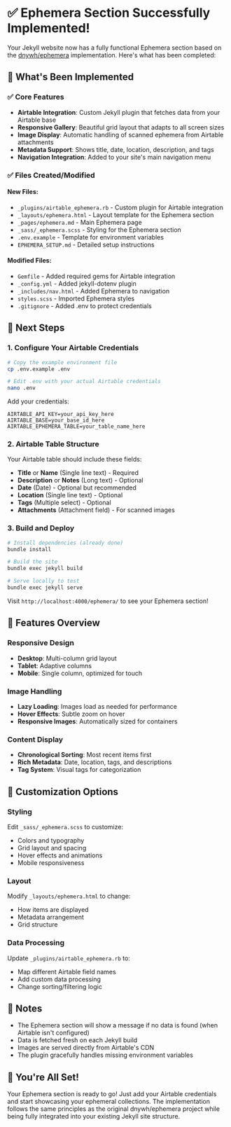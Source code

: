 # ✅ Ephemera Section Successfully Implemented!

Your Jekyll website now has a fully functional Ephemera section based on the [dnywh/ephemera](https://github.com/dnywh/ephemera) implementation. Here's what has been completed:

## 🎯 What's Been Implemented

### ✅ Core Features
- **Airtable Integration**: Custom Jekyll plugin that fetches data from your Airtable base
- **Responsive Gallery**: Beautiful grid layout that adapts to all screen sizes
- **Image Display**: Automatic handling of scanned ephemera from Airtable attachments
- **Metadata Support**: Shows title, date, location, description, and tags
- **Navigation Integration**: Added to your site's main navigation menu

### ✅ Files Created/Modified

#### New Files:
- `_plugins/airtable_ephemera.rb` - Custom plugin for Airtable integration
- `_layouts/ephemera.html` - Layout template for the Ephemera section
- `_pages/ephemera.md` - Main Ephemera page
- `_sass/_ephemera.scss` - Styling for the Ephemera section
- `.env.example` - Template for environment variables
- `EPHEMERA_SETUP.md` - Detailed setup instructions

#### Modified Files:
- `Gemfile` - Added required gems for Airtable integration
- `_config.yml` - Added jekyll-dotenv plugin
- `_includes/nav.html` - Added Ephemera to navigation
- `styles.scss` - Imported Ephemera styles
- `.gitignore` - Added .env to protect credentials

## 🚀 Next Steps

### 1. Configure Your Airtable Credentials
```bash
# Copy the example environment file
cp .env.example .env

# Edit .env with your actual Airtable credentials
nano .env
```

Add your credentials:
```
AIRTABLE_API_KEY=your_api_key_here
AIRTABLE_BASE=your_base_id_here  
AIRTABLE_EPHEMERA_TABLE=your_table_name_here
```

### 2. Airtable Table Structure
Your Airtable table should include these fields:
- **Title** or **Name** (Single line text) - Required
- **Description** or **Notes** (Long text) - Optional
- **Date** (Date) - Optional but recommended
- **Location** (Single line text) - Optional
- **Tags** (Multiple select) - Optional
- **Attachments** (Attachment field) - For scanned images

### 3. Build and Deploy
```bash
# Install dependencies (already done)
bundle install

# Build the site
bundle exec jekyll build

# Serve locally to test
bundle exec jekyll serve
```

Visit `http://localhost:4000/ephemera/` to see your Ephemera section!

## 🎨 Features Overview

### Responsive Design
- **Desktop**: Multi-column grid layout
- **Tablet**: Adaptive columns
- **Mobile**: Single column, optimized for touch

### Image Handling
- **Lazy Loading**: Images load as needed for performance
- **Hover Effects**: Subtle zoom on hover
- **Responsive Images**: Automatically sized for containers

### Content Display
- **Chronological Sorting**: Most recent items first
- **Rich Metadata**: Date, location, tags, and descriptions
- **Tag System**: Visual tags for categorization

## 🔧 Customization Options

### Styling
Edit `_sass/_ephemera.scss` to customize:
- Colors and typography
- Grid layout and spacing
- Hover effects and animations
- Mobile responsiveness

### Layout
Modify `_layouts/ephemera.html` to change:
- How items are displayed
- Metadata arrangement
- Grid structure

### Data Processing
Update `_plugins/airtable_ephemera.rb` to:
- Map different Airtable field names
- Add custom data processing
- Change sorting/filtering logic

## 📝 Notes

- The Ephemera section will show a message if no data is found (when Airtable isn't configured)
- Data is fetched fresh on each Jekyll build
- Images are served directly from Airtable's CDN
- The plugin gracefully handles missing environment variables

## 🎉 You're All Set!

Your Ephemera section is ready to go! Just add your Airtable credentials and start showcasing your ephemeral collections. The implementation follows the same principles as the original dnywh/ephemera project while being fully integrated into your existing Jekyll site structure.